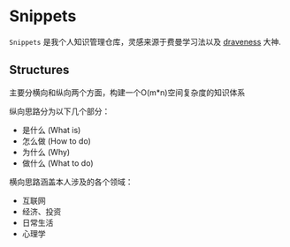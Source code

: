 # Snippets

`Snippets` 是我个人知识管理仓库，灵感来源于费曼学习法以及 [draveness](https://draveness.me/) 大神.

## Structures

主要分横向和纵向两个方面，构建一个O(m*n)空间复杂度的知识体系

纵向思路分为以下几个部分：

- 是什么 (What is)
- 怎么做 (How to do)
- 为什么 (Why)
- 做什么 (What to do)

横向思路涵盖本人涉及的各个领域：

- 互联网
- 经济、投资
- 日常生活
- 心理学